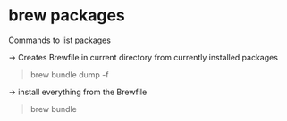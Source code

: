 # brew packages

Commands to list packages

→ Creates Brewfile in current directory from currently installed packages

> brew bundle dump -f

→ install everything from the Brewfile

> brew bundle

